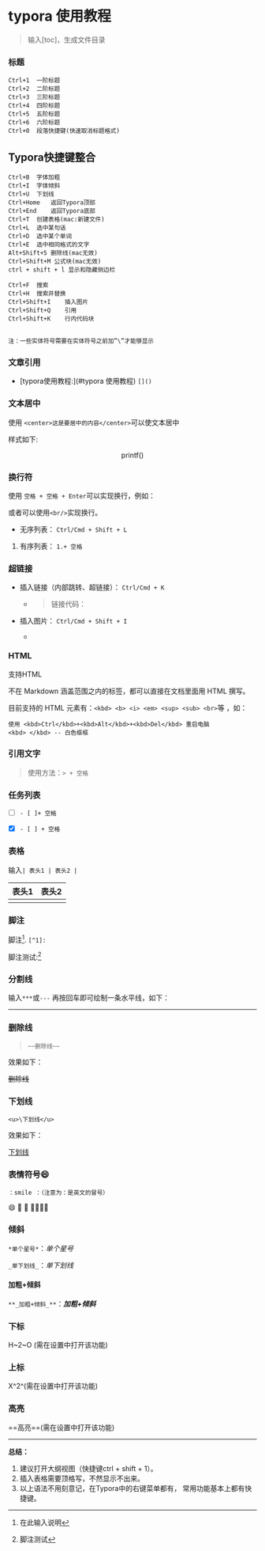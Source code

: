 



# typora 使用教程 

> 输入[toc]，生成文件目录

### 标题

```
Ctrl+1  一阶标题
Ctrl+2  二阶标题
Ctrl+3  三阶标题
Ctrl+4  四阶标题
Ctrl+5  五阶标题
Ctrl+6  六阶标题
Ctrl+0  段落快捷键(快速取消标题格式)
```

## Typora快捷键整合

```
Ctrl+B  字体加粗
Ctrl+I  字体倾斜
Ctrl+U  下划线
Ctrl+Home   返回Typora顶部
Ctrl+End    返回Typora底部
Ctrl+T  创建表格(mac:新建文件)
Ctrl+L  选中某句话   
Ctrl+D  选中某个单词  
Ctrl+E  选中相同格式的文字   
Alt+Shift+5 删除线(mac无效) 
Ctrl+Shift+M 公式块(mac无效) 
ctrl + shift + l 显示和隐藏侧边栏

Ctrl+F  搜索
Ctrl+H  搜索并替换
Ctrl+Shift+I    插入图片
Ctrl+Shift+Q    引用
Ctrl+Shift+K	行内代码块


注：一些实体符号需要在实体符号之前加”\”才能够显示
```

### 文章引用

- [typora使用教程:](#typora 使用教程) `[]()`

### 文本居中

使用 `<center>这是要居中的内容</center>`可以使文本居中

样式如下:

<center>printf()</center>

### 换行符

使用 `空格 + 空格 + Enter`可以实现换行，例如：

或者可以使用`<br/>`实现换行。



- 无序列表： `Ctrl/Cmd + Shift + L`

1. 有序列表： `1.+ 空格`

### 超链接

- 插入链接（内部跳转、超链接）： `Ctrl/Cmd + K`

  - > 链接代码：[]()

- 插入图片： `Ctrl/Cmd + Shift + I`

  - > ![]()

### HTML

支持HTML

不在 Markdown 涵盖范围之内的标签，都可以直接在文档里面用 HTML 撰写。

目前支持的 HTML 元素有：`<kbd> <b> <i> <em> <sup> <sub> <br>`等 ，如：

```
使用 <kbd>Ctrl</kbd>+<kbd>Alt</kbd>+<kbd>Del</kbd> 重启电脑
<kbd> </kbd> -- 白色框框
```



### 引用文字

>使用方法：`> + 空格`



### 任务列表

- [ ] `- [ ]+ 空格  `
- [x] `- [ ] + 空格`



### 表格

输入`| 表头1 | 表头2 |`

| 表头1 | 表头2 |
| ----- | ----- |
|       |       |



### 脚注

脚注[^1]. `[^1]:`

脚注测试:[^2]

### 分割线

输入`***`或`---` 再按回车即可绘制一条水平线，如下：

---



### 删除线

> ```
> ~~删除线~~
> ```

效果如下：

~~删除线~~



### 下划线

```
<u>\下划线</u>
```

效果如下：

<u>下划线</u>



### 表情符号:smile:

`：smile ：（注意为：是英文的冒号）`

:smile: :red_car: :house_with_garden: :family_man_woman_girl_boy:



### 倾斜

`*单个星号*`：*单个星号*

`_单下划线_`：*单下划线*

#### 加粗+倾斜

`**_加粗+倾斜_**`：**_加粗+倾斜_**

### 下标

H~2~O (需在设置中打开该功能)

### 上标

X^2^(需在设置中打开该功能)

### 高亮

==高亮==(需在设置中打开该功能)

---

**总结：**

1. 建议打开大纲视图（快捷键ctrl + shift + 1）。
2. 插入表格需要顶格写，不然显示不出来。
3. 以上语法不用刻意记，在Typora中的右键菜单都有， 常用功能基本上都有快捷键。



[^1]: 在此输入说明
[^2 ]:脚注测试

